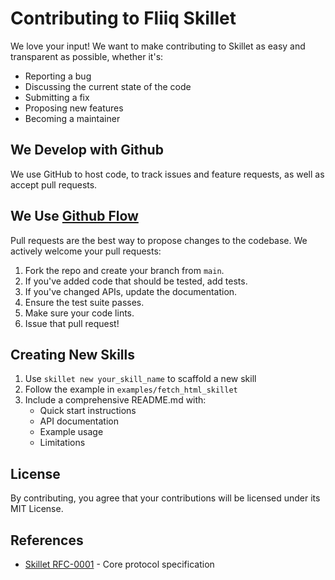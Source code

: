 # Contributing to Fliiq Skillet

We love your input! We want to make contributing to Skillet as easy and transparent as possible, whether it's:

- Reporting a bug
- Discussing the current state of the code
- Submitting a fix
- Proposing new features
- Becoming a maintainer

## We Develop with Github
We use GitHub to host code, to track issues and feature requests, as well as accept pull requests.

## We Use [Github Flow](https://guides.github.com/introduction/flow/index.html)
Pull requests are the best way to propose changes to the codebase. We actively welcome your pull requests:

1. Fork the repo and create your branch from `main`.
2. If you've added code that should be tested, add tests.
3. If you've changed APIs, update the documentation.
4. Ensure the test suite passes.
5. Make sure your code lints.
6. Issue that pull request!

## Creating New Skills

1. Use `skillet new your_skill_name` to scaffold a new skill
2. Follow the example in `examples/fetch_html_skillet`
3. Include a comprehensive README.md with:
   - Quick start instructions
   - API documentation
   - Example usage
   - Limitations

## License
By contributing, you agree that your contributions will be licensed under its MIT License.

## References

* [Skillet RFC-0001](docs/RFC-0001.md) - Core protocol specification 